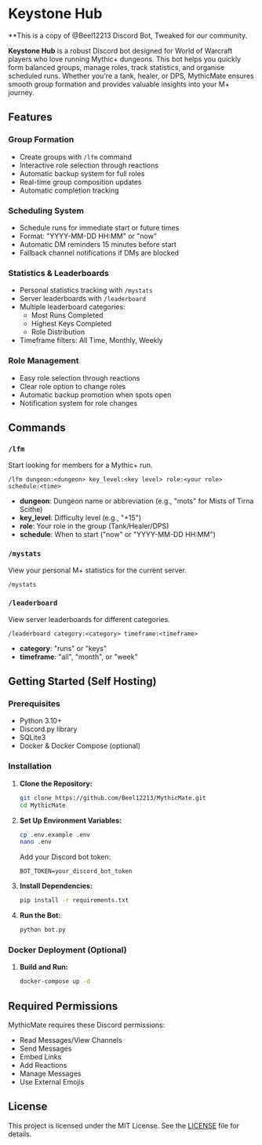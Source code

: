 # Keystone Hub

**This is a copy of @Beel12213 Discord Bot, Tweaked for our community.

**Keystone Hub** is a robust Discord bot designed for World of Warcraft players who love running Mythic+ dungeons. This bot helps you quickly form balanced groups, manage roles, track statistics, and organise scheduled runs. Whether you're a tank, healer, or DPS, MythicMate ensures smooth group formation and provides valuable insights into your M+ journey.

## Features

### Group Formation
- Create groups with `/lfm` command
- Interactive role selection through reactions
- Automatic backup system for full roles
- Real-time group composition updates
- Automatic completion tracking

### Scheduling System
- Schedule runs for immediate start or future times
- Format: "YYYY-MM-DD HH:MM" or "now"
- Automatic DM reminders 15 minutes before start
- Fallback channel notifications if DMs are blocked

### Statistics & Leaderboards
- Personal statistics tracking with `/mystats`
- Server leaderboards with `/leaderboard`
- Multiple leaderboard categories:
  - Most Runs Completed
  - Highest Keys Completed
  - Role Distribution
- Timeframe filters: All Time, Monthly, Weekly

### Role Management
- Easy role selection through reactions
- Clear role option to change roles
- Automatic backup promotion when spots open
- Notification system for role changes

## Commands

### `/lfm`
Start looking for members for a Mythic+ run.
```
/lfm dungeon:<dungeon> key_level:<key level> role:<your role> schedule:<time>
```
- **dungeon**: Dungeon name or abbreviation (e.g., "mots" for Mists of Tirna Scithe)
- **key_level**: Difficulty level (e.g., "+15")
- **role**: Your role in the group (Tank/Healer/DPS)
- **schedule**: When to start ("now" or "YYYY-MM-DD HH:MM")

### `/mystats`
View your personal M+ statistics for the current server.
```
/mystats
```

### `/leaderboard`
View server leaderboards for different categories.
```
/leaderboard category:<category> timeframe:<timeframe>
```
- **category**: "runs" or "keys"
- **timeframe**: "all", "month", or "week"

## Getting Started (Self Hosting)

### Prerequisites
- Python 3.10+
- Discord.py library
- SQLite3
- Docker & Docker Compose (optional)

### Installation

1. **Clone the Repository:**
   ```bash
   git clone https://github.com/Beel12213/MythicMate.git
   cd MythicMate
   ```

2. **Set Up Environment Variables:**
   ```bash
   cp .env.example .env
   nano .env
   ```
   Add your Discord bot token:
   ```
   BOT_TOKEN=your_discord_bot_token
   ```

3. **Install Dependencies:**
   ```bash
   pip install -r requirements.txt
   ```

4. **Run the Bot:**
   ```bash
   python bot.py
   ```

### Docker Deployment (Optional)
1. **Build and Run:**
   ```bash
   docker-compose up -d
   ```

## Required Permissions
MythicMate requires these Discord permissions:
- Read Messages/View Channels
- Send Messages
- Embed Links
- Add Reactions
- Manage Messages
- Use External Emojis

## License
This project is licensed under the MIT License. See the [LICENSE](LICENSE) file for details.
